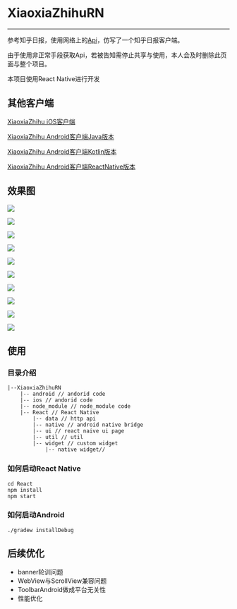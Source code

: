 # XiaoxiaZhihuRN

---

参考知乎日报，使用网络上的[Api](https://github.com/izzyleung/ZhihuDailyPurify/wiki/%E7%9F%A5%E4%B9%8E%E6%97%A5%E6%8A%A5-API-%E5%88%86%E6%9E%90)，仿写了一个知乎日报客户端。

由于使用非正常手段获取Api，若被告知需停止共享与使用，本人会及时删除此页面与整个项目。

本项目使用React Native进行开发

## 其他客户端

[XiaoxiaZhihu iOS客户端](https://github.com/LiushuiXiaoxia/XiaoxiaZhihu_iOS)

[XiaoxiaZhihu Android客户端Java版本](https://github.com/LiushuiXiaoxia/XiaoxiaZhihu)

[XiaoxiaZhihu Android客户端Kotlin版本](https://github.com/LiushuiXiaoxia/XiaoxiaZhihu_Kotlin)

[XiaoxiaZhihu Android客户端ReactNative版本](https://github.com/LiushuiXiaoxia/XiaoxiaZhihuRN)

## 效果图

![](doc/1.png)

![](doc/ios_1.png)

![](doc/2.png)

![](doc/ios_2.png)

![](doc/3.png)

![](doc/ios_3.png)

![](doc/4.png)

![](doc/ios_4.png)

![](doc/5.png)

![](doc/ios_5.png)

## 使用

### 目录介绍

```
|--XiaoxiaZhihuRN
    |-- android // andorid code
    |-- ios // andorid code
    |-- node_module // node_module code
    |-- React // React Native
        |-- data // http api
        |-- native // android native bridge
        |-- ui // react naive ui page
        |-- util // util
        |-- widget // custom widget
            |-- native widget//
```

### 如何启动React Native

```shell
cd React
npm install
npm start
```
### 如何启动Android 

```shell
./gradew installDebug
```

## 后续优化
* banner轮训问题
* WebView与ScrollView兼容问题
* ToolbarAndroid做成平台无关性
* 性能优化
